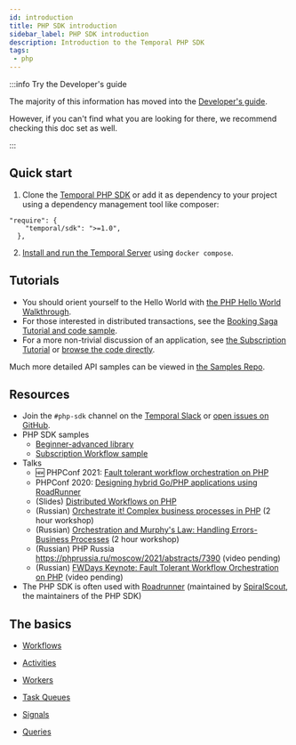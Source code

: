 ```yaml
---
id: introduction
title: PHP SDK introduction
sidebar_label: PHP SDK introduction
description: Introduction to the Temporal PHP SDK
tags:
 - php
---
```


:::info Try the Developer's guide

The majority of this information has moved into the [Developer's guide](/dev-guide/?lang=php).

However, if you can't find what you are looking for there, we recommend checking this doc set as well.

:::

## Quick start

1. Clone the [Temporal PHP SDK](https://github.com/temporalio/sdk-php) or add it as dependency to your project using a dependency management tool like composer:

```composer
"require": {
    "temporal/sdk": ">=1.0",
  },
```

2. [Install and run the Temporal Server](/kb/all-the-ways-to-run-a-cluster) using `docker compose`.

## Tutorials

- You should orient yourself to the Hello World with [the PHP Hello World Walkthrough](https://learn.temporal.io/getting_started/php/hello_world_in_php/).
- For those interested in distributed transactions, see the [Booking Saga Tutorial and code sample](https://learn.temporal.io/tutorials/php/booking_saga/).
- For a more non-trivial discussion of an application, see [the Subscription Tutorial](https://learn.temporal.io/tutorials/php/subscriptions/) or [browse the code directly](https://github.com/temporalio/subscription-workflow-project-template-php).

Much more detailed API samples can be viewed in [the Samples Repo](https://github.com/temporalio/samples-php).

## Resources

- Join the `#php-sdk` channel on the [Temporal Slack](https://temporal.io/slack) or [open issues on GitHub](https://github.com/temporalio/sdk-php/issues?q=is%3Aissue+is%3Aopen+sort%3Aupdated-desc).
- PHP SDK samples
  - [Beginner-advanced library](https://github.com/temporalio/samples-php#samples)
  - [Subscription Workflow sample](https://github.com/temporalio/subscription-workflow-project-template-php)
- Talks
  - 🆕 PHPConf 2021: [Fault tolerant workflow orchestration on PHP](https://www.youtube.com/watch?v=pdxHkIqX62A)
  - PHPConf 2020: [Designing hybrid Go/PHP applications using RoadRunner](https://www.youtube.com/watch?v=mj6d-IGzSYE)
  - (Slides) [Distributed Workflows on PHP](https://docs.google.com/presentation/d/1NBZlnJFCc-PgYxQk0_YYxUTmfKgzUf6Z-XHXfPETLac/edit?usp=sharing)
  - (Russian) [Orchestrate it! Complex business processes in PHP](https://www.youtube.com/watch?v=upL8o-OXYEc) (2 hour workshop)
  - (Russian) [Orchestration and Murphy's Law: Handling Errors-Business Processes](https://www.youtube.com/watch?v=0NCMEaFMj_M) (2 hour workshop)
  - (Russian) PHP Russia https://phprussia.ru/moscow/2021/abstracts/7390 (video pending)
  - (Russian) [FWDays Keynote: Fault Tolerant Workflow Orchestration on PHP](https://fwdays.com/en/event/php-fwdays-2021/review/fault-tolerant-workflow-orchestration-on-php) (video pending)
- The PHP SDK is often used with [Roadrunner](https://roadrunner.dev/) (maintained by [SpiralScout](https://github.com/spiral?type=source), the maintainers of the PHP SDK)

## The basics

- [Workflows](/php/workflows)

- [Activities](/php/activities)

- [Workers](/php/workers)

- [Task Queues](/php/task-queues)

- [Signals](/php/signals)

- [Queries](/php/queries)
